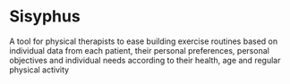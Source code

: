 # Sisyphus
A tool for physical therapists to ease building exercise routines based on individual data from each patient, their personal preferences, personal objectives and individual needs according to their health, age and regular physical activity
